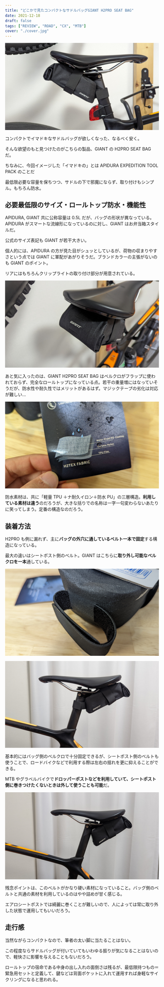 ```yaml
---
title: "どこかで見たコンパクトなサドルバッグGIANT H2PRO SEAT BAG"
date: 2021-12-18
draft: false
tags: ["REVIEW", "ROAD", "CX", "MTB"]
cover: "./cover.jpg"
---
```


![アイキャッチ](./cover.jpg)

コンパクトでイマドキなサドルバッグが欲しくなった、なるべく安く。

そんな欲望のもと見つけたのがこちらの製品、GIANT の H2PRO SEAT BAG だ。

<LinkBox url="https://www.giant.co.jp/giant22/acc_datail.php?p_id=A0002824" />

ちなみに、今回イメージした「イマドキの」とは APIDURA EXPEDITION TOOL PACK のことだ

<LinkBox url="https://skmzlog.com/apidura-expedition-toolpack/" />

最低限必要な容量を保ちつつ、サドルの下で邪魔にならず、取り付けもシンプル。もちろん防水。

## 必要最低限のサイズ・ロールトップ防水・機能性

APIDURA, GIANT 共に公称容量は 0.5L だが、バッグの形状が異なっている。APIDURA がスマートな流線形になっているのに対し、GIANT はお弁当箱スタイルだ。

公式のサイズ表記も GIANT が若干大きい。

個人的には、APIDURA の方が見た目がシュッとしているが、荷物の収まりやすさという点では GIANT に軍配があがりそうだ。ブランドカラーの主張がないのも GIANT のポイント。

リアにはもちろんクリップライトの取り付け部分が用意されている。

![クリップライトの取り付け部分](./rear.jpg)

あと気に入ったのは、GIANT H2PRO SEAT BAG はベルクロがフラップに使われておらず、完全なロールトップになっている点。若干の重量増にはなっていそうだが、防水性や耐久性ではメリットがあるはず。マジックテープの劣化は対応が難しい…

![素材](./fabric.jpg)

防水素材は、共に「軽量 TPU ＋ナ耐久イロン＋防水 PU」の三層構造。**利用している素材は違う**のだろうが、大きな括りでの名称は一字一句変わらないあたりに笑ってしまう。定番の構造なのだろう。

## 装着方法

H2PRO も例に漏れず、主に**バッグの外穴に通しているベルト一本で固定**する構造になっている。

最大の違いはシートポスト側のベルト。GIANT はこちらに**取り外し可能なベルクロを一本**通している。

![サドル側に一本ベルトが追加されている](./rear_belt.jpg)

![シートポスト側も固定できる](./belton.jpg)

基本的にはバッグ側のベルクロで十分固定できるが、シートポスト側のベルトも使うことで、ロードバイクなどで利用する際は左右の揺れを更に抑えることができる。

MTB やグラベルバイクで**ドロッパーポストなどを利用していて、シートポスト側に巻きつけたくないときは外して使うことも可能**だ。

![シートポスト側のベルトを外した状態](./nobelt.jpg)

残念ポイントは、このベルトがかなり硬い素材になっていること。バッグ側のベルトと共通の素材を利用しているのはやや詰めが甘く感じる。

エアロシートポストでは綺麗に巻くことが難しいので、人によっては常に取り外した状態で運用してもいいだろう。

## 走行感

当然ながらコンパクトなので、筆者の太い脚に当たることはない。

この程度ならサドルバッグが付いていてもいわゆる振りが気になることはないので、軽快さに影響を与えることもないだろう。

ロールトップの宿命である中身の出し入れの面倒さは残るが、最低限持つもの＝緊急用セットと定義して、鍵などは背面ポケットに入れて運用すれば身軽なサイクリングになると思われる。

<LinkBox url="https://www.giant.co.jp/giant22/acc_datail.php?p_id=A0002824" />
